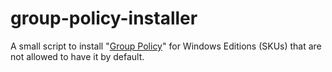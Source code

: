 # group-policy-installer
A small script to install "[Group Policy](https://en.wikipedia.org/wiki/Group_Policy)" for Windows Editions (SKUs) that are not allowed to have it by default.
